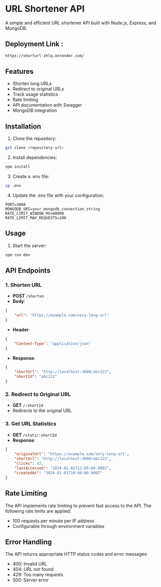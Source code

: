 # URL Shortener API

A simple and efficient URL shortener API built with Node.js, Express, and MongoDB.

## Deployment Link :
```bash
https://shorturl-zhlq.onrender.com/
```

## Features

- Shorten long URLs
- Redirect to original URLs
- Track usage statistics
- Rate limiting
- API documentation with Swagger
- MongoDB integration


## Installation

1. Clone the repository:
```bash
git clone <repository-url>
```

2. Install dependencies:
```bash
npm install
```

3. Create a .env file:
```bash
cp .env
```

4. Update the .env file with your configuration:
```
PORT=3000
MONGODB_URI=your_mongodb_connection_string
RATE_LIMIT_WINDOW_MS=60000
RATE_LIMIT_MAX_REQUESTS=100
```

## Usage

1. Start the server:
```bash
npm run dev
```


## API Endpoints

### 1. Shorten URL
- **POST** `/shorten`
- **Body**: 
```json
{
    "url": "https://example.com/very-long-url"
}
```
- **Header**:
```json
{
    "Content-Type": "application/json"
}
```
- **Response**:
```json
{
    "shortUrl": "http://localhost:3000/abc123",
    "shortId": "abc123"
}
```

### 2. Redirect to Original URL
- **GET** `/:shortId`
- Redirects to the original URL

### 3. Get URL Statistics
- **GET** `/stats/:shortId`
- **Response**:
```json
{
    "originalUrl": "https://example.com/very-long-url",
    "shortUrl": "http://localhost:3000/abc123",
    "clicks": 42,
    "lastAccessed": "2024-01-01T12:00:00.000Z",
    "createdAt": "2024-01-01T10:00:00.000Z"
}
```

## Rate Limiting

The API implements rate limiting to prevent fast access to the API. The following rate limits are applied:
- 100 requests per minute per IP address
- Configurable through environment variables

## Error Handling

The API returns appropriate HTTP status codes and error messages:
- 400: Invalid URL
- 404: URL not found
- 429: Too many requests
- 500: Server error
